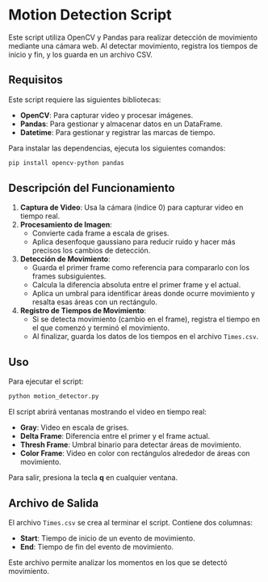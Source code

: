 # Motion Detection Script

Este script utiliza OpenCV y Pandas para realizar detección de movimiento mediante una cámara web. Al detectar movimiento, registra los tiempos de inicio y fin, y los guarda en un archivo CSV.

## Requisitos

Este script requiere las siguientes bibliotecas:

- **OpenCV**: Para capturar video y procesar imágenes.
- **Pandas**: Para gestionar y almacenar datos en un DataFrame.
- **Datetime**: Para gestionar y registrar las marcas de tiempo.

Para instalar las dependencias, ejecuta los siguientes comandos:

```bash
pip install opencv-python pandas
```

## Descripción del Funcionamiento

1. **Captura de Video**: Usa la cámara (índice 0) para capturar video en tiempo real.
2. **Procesamiento de Imagen**:
   - Convierte cada frame a escala de grises.
   - Aplica desenfoque gaussiano para reducir ruido y hacer más precisos los cambios de detección.
3. **Detección de Movimiento**:
   - Guarda el primer frame como referencia para compararlo con los frames subsiguientes.
   - Calcula la diferencia absoluta entre el primer frame y el actual.
   - Aplica un umbral para identificar áreas donde ocurre movimiento y resalta esas áreas con un rectángulo.
4. **Registro de Tiempos de Movimiento**:
   - Si se detecta movimiento (cambio en el frame), registra el tiempo en el que comenzó y terminó el movimiento.
   - Al finalizar, guarda los datos de los tiempos en el archivo `Times.csv`.

## Uso

Para ejecutar el script:

```bash
python motion_detector.py
```

El script abrirá ventanas mostrando el video en tiempo real:

- **Gray**: Video en escala de grises.
- **Delta Frame**: Diferencia entre el primer y el frame actual.
- **Thresh Frame**: Umbral binario para detectar áreas de movimiento.
- **Color Frame**: Video en color con rectángulos alrededor de áreas con movimiento.

Para salir, presiona la tecla **q** en cualquier ventana.

## Archivo de Salida

El archivo `Times.csv` se crea al terminar el script. Contiene dos columnas:

- **Start**: Tiempo de inicio de un evento de movimiento.
- **End**: Tiempo de fin del evento de movimiento.

Este archivo permite analizar los momentos en los que se detectó movimiento.
